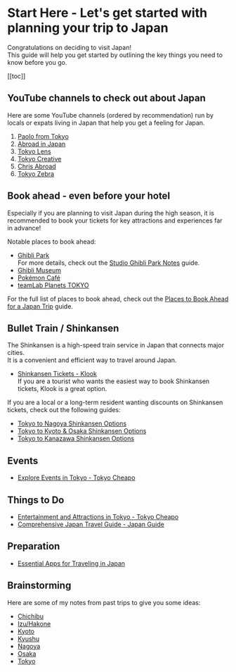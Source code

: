 # Start Here - Let's get started with planning your trip to Japan

Congratulations on deciding to visit Japan!  
This guide will help you get started by outlining the key things you need to know before you go.

[[toc]]


## YouTube channels to check out about Japan

Here are some YouTube channels (ordered by recommendation) run by locals or expats living in Japan that help you get a feeling for Japan.
1. [Paolo from Tokyo](https://youtube.com/@paolofromtokyo)
1. [Abroad in Japan](https://youtube.com/@abroadinjapan)
1. [Tokyo Lens](https://youtube.com/@TokyoLens)
1. [Tokyo Creative](https://youtube.com/@TokyoCreativePlay)
1. [Chris Abroad](https://youtube.com/@ChrisAbroad)
1. [Tokyo Zebra](https://youtube.com/@TokyoZebra)


## Book ahead - even before your hotel

Especially if you are planning to visit Japan during the high season, it is recommended to book your tickets for key attractions and experiences far in advance!

Notable places to book ahead:
* [Ghibli Park](./reserve-ahead.md#ghibli-park)  
  For more details, check out the [Studio Ghibli Park Notes](./nagoya-ghibli-park-trip.md) guide.
* [Ghibli Museum](./reserve-ahead.md#ghibli-museum)
* [Pokémon Café](./reserve-ahead.md#pokémon-café)
* [teamLab Planets TOKYO](./reserve-ahead.md#teamlab-planets-tokyo)

For the full list of places to book ahead, check out the [Places to Book Ahead for a Japan Trip](./reserve-ahead.md) guide.


## Bullet Train / Shinkansen

The Shinkansen is a high-speed train service in Japan that connects major cities.  
It is a convenient and efficient way to travel around Japan.  
* [Shinkansen Tickets - Klook](https://www.klook.com/japan-rail/shinkansen/)  
  If you are a tourist who wants the easiest way to book Shinkansen tickets, Klook is a great option.

If you are a local or a long-term resident wanting discounts on Shinkansen tickets, check out the following guides:
* [Tokyo to Nagoya Shinkansen Options](./bullet-train-shinkansen/shinkansen-tokyo-nagoya.md)
* [Tokyo to Kyoto & Osaka Shinkansen Options](./bullet-train-shinkansen/shinkansen-tokyo-osaka.md)
* [Tokyo to Kanazawa Shinkansen Options](./bullet-train-shinkansen/shinkansen-tokyo-kanazawa.md)


## Events

* [Explore Events in Tokyo - Tokyo Cheapo](https://tokyocheapo.com/events/)


## Things to Do

* [Entertainment and Attractions in Tokyo - Tokyo Cheapo](https://tokyocheapo.com/entertainment/)
* [Comprehensive Japan Travel Guide - Japan Guide](https://www.japan-guide.com)


## Preparation

* [Essential Apps for Traveling in Japan](./apps.md)


## Brainstorming

Here are some of my notes from past trips to give you some ideas:
* [Chichibu](./chichibu-trip.md)
* [Izu/Hakone](./izu-hakone-trip.md)
* [Kyoto](./kyoto-trip.md)
* [Kyushu](./kyushu-trip.md)
* [Nagoya](./nagoya-trip.md)
* [Osaka](./osaka-trip.md)
* [Tokyo](./tokyo-trip.md)
